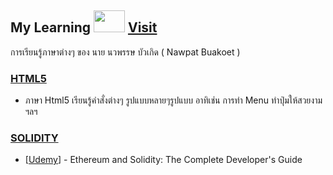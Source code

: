 ## My Learning <img src="https://media.giphy.com/media/oz45ELYgMoYVsZqmor/giphy.gif" height="35" width="50"> [Visit]()
การเรียนรู้ภาษาต่างๆ ของ นาย นวพรรษ บัวเกิด ( Nawpat Buakoet ) 

### [HTML5](https://github.com/BeamKunGzMARK/My-Study/tree/main/Html)
- ภาษา Html5 เรียนรู้คำสั่งต่างๆ รูปแบบหลายๆรูปแบบ อาทิเช่น การทำ Menu ทำปุ่มให้สวยงาม ฯลฯ

### [SOLIDITY](https://github.com/BeamKunGzMARK/My-Study/tree/main/Solidity)
- [[Udemy](https://www.udemy.com/course/ethereum-and-solidity-the-complete-developers-guide)] - 
Ethereum and Solidity: The Complete Developer's Guide
